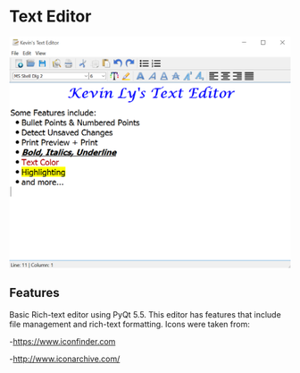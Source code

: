 # Text Editor

![Image of Text Editor](https://github.com/kevinhly01/PythonProjects/blob/master/TextEditor/TextEditor.png)

## Features
Basic Rich-text editor using PyQt 5.5. This editor has features that include file management and rich-text formatting. Icons were taken from:

-https://www.iconfinder.com

-http://www.iconarchive.com/
